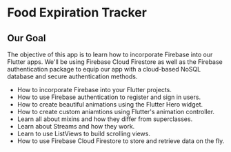 
# Food Expiration Tracker

## Our Goal

The objective of this app is to learn how to incorporate Firebase into our Flutter apps. We'll be using Firebase Cloud Firestore as well as the Firebase authentication package to equip our app with a cloud-based NoSQL database and secure authentication methods. 

- How to incorporate Firebase into your Flutter projects.
- How to use Firebase authentication to register and sign in users.
- How to create beautiful animations using the Flutter Hero widget.
- How to create custom aniamtions using Flutter's animation controller. 
- Learn all about mixins and how they differ from superclasses.
- Learn about Streams and how they work.
- Learn to use ListViews to build scrolling views.
- How to use Firebase Cloud Firestore to store and retrieve data on the fly.
